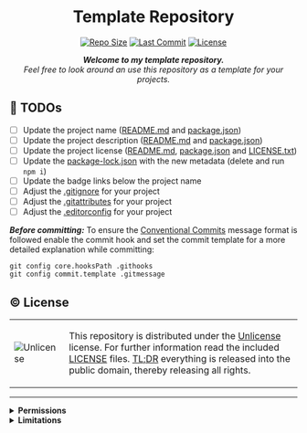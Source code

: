 <div align="center">

# Template Repository

[![Repo Size](https://img.shields.io/github/repo-size/NekkoDroid/Template)](https://github.com/NekkoDroid/Template)
[![Last Commit](https://img.shields.io/github/last-commit/NekkoDroid/Template)](https://github.com/NekkoDroid/Template/commits/main)
[![License](https://img.shields.io/github/license/NekkoDroid/Template)](#copyright-license)

***Welcome to my template repository.***\
*Feel free to look around an use this repository as a template for your projects.*
</div>

## :memo: TODOs

- [ ] Update the project name ([README.md](#template-repository) and [package.json](package.json))
- [ ] Update the project description ([README.md](#template-repository) and [package.json](package.json))
- [ ] Update the project license ([README.md](#copyright-license), [package.json](package.json) and [LICENSE.txt](LICENSE.txt))
- [ ] Update the [package-lock.json](package-lock.json) with the new metadata (delete and run `npm i`)
- [ ] Update the badge links below the project name
- [ ] Adjust the [.gitignore](.gitignore) for your project
- [ ] Adjust the [.gitattributes](.gitattributes) for your project
- [ ] Adjust the [.editorconfig](.editorconfig) for your project

***Before committing:*** To ensure the [Conventional Commits](https://www.conventionalcommits.org/en/v1.0.0) message
format is followed enable the commit hook and set the commit template for a more detailed explanation while committing:

```shell
git config core.hooksPath .githooks
git config commit.template .gitmessage
```

## :copyright: License

<table>
<tr>
<td width="80px">

![Unlicense](https://upload.wikimedia.org/wikipedia/commons/e/eb/PD-icon-black.svg)
</td>
<td>

This repository is distributed under the [Unlicense](https://unlicense.org/) license. For further information read the
included [LICENSE](LICENSE.txt) files. [TL;DR](https://tldrlegal.com/license/unlicense) everything is released into the
public domain, thereby releasing all rights.
</td>
</tr>
</table>

---

<details>
<summary><b>Permissions</b></summary>
<blockquote>

<details>
<summary><em>Private use</em></summary>
<blockquote>
The licensed material may be used and modified in private.
</blockquote>
</details>

<details>
<summary><em>Commercial Use</em></summary>
<blockquote>
The licensed material and derivatives may be used for commercial purposes.
</blockquote>
</details>

<details>
<summary><em>Modification</em></summary>
<blockquote>
The licensed material may be modified.
</blockquote>
</details>

<details>
<summary><em>Distribution</em></summary>
<blockquote>
The licensed material may be distributed.
</blockquote>
</details>

</blockquote>
</details>

<details>
<summary><b>Limitations</b></summary>
<blockquote>

<details>
<summary><em>Liability</em></summary>
<blockquote>
This license includes a limitation of liability.
</blockquote>
</details>

<details>
<summary><em>Warranty</em></summary>
<blockquote>
This license explicitly states that it does NOT provide any warranty.
</blockquote>
</details>

</blockquote>
</details>
